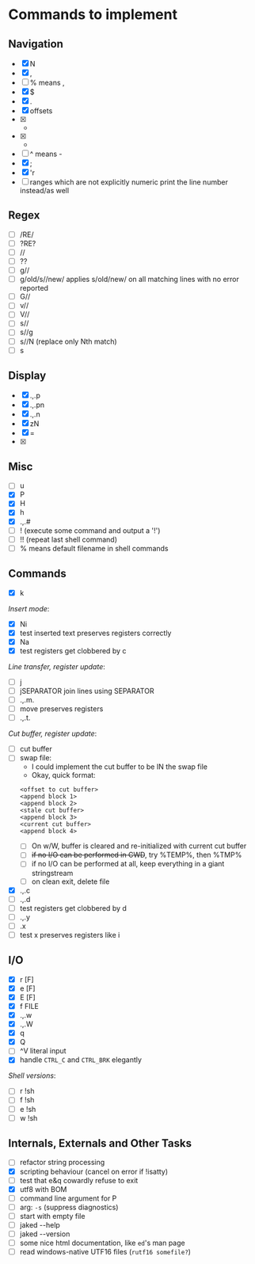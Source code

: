 Commands to implement
=====================

Navigation
----------

+ [x] N
+ [x] ,
+ [ ] % means ,
+ [x] $
+ [x] .
+ [x] offsets
+ [x] +
+ [x] -
+ [ ] ^ means -
+ [x] ;
+ [x] 'r
+ [ ] ranges which are not explicitly numeric print the line number instead/as well

Regex
-----

+ [ ] /RE/
+ [ ] ?RE?
+ [ ] //
+ [ ] ??
+ [ ] g//
+ [ ] g/old/s//new/ applies s/old/new/ on all matching lines with no error reported
+ [ ] G//
+ [ ] v//
+ [ ] V//
+ [ ] s//
+ [ ] s//g
+ [ ] s//N (replace only Nth match)
+ [ ] s

Display
-------

+ [x] .,.p
+ [x] .,.pn
+ [x] .,.n
+ [x] zN
+ [x] =
+ [x] <CR>

Misc
----

+ [ ] u
+ [x] P
+ [x] H
+ [x] h
+ [x] .,.#
+ [ ] ! (execute some command and output a '!')
+ [ ] !! (repeat last shell command)
+ [ ] % means default filename in shell commands

Commands
--------

+ [x] k

*Insert mode*:

+ [x] Ni
+ [x] test inserted text preserves registers correctly
+ [x] Na
+ [x] test registers get clobbered by c

*Line transfer, register update*:

+ [ ] j
+ [ ] jSEPARATOR join lines using SEPARATOR
+ [ ] .,.m.
+ [ ] move preserves registers
+ [ ] .,.t.

*Cut buffer, register update*:

+ [ ] cut buffer
+ [ ] swap file:
  * I could implement the cut buffer to be IN the swap file
  * Okay, quick format:
  ```
  <offset to cut buffer>
  <append block 1>
  <append block 2>
  <stale cut buffer>
  <append block 3>
  <current cut buffer>
  <append block 4>
  ```
  * [ ] On w/W, buffer is cleared and re-initialized with current cut buffer
  * [ ] ~~if no I/O can be performed in CWD~~, try %TEMP%, then %TMP%
  * [ ] if no I/O can be performed at all, keep everything in a giant stringstream
  * [ ] on clean exit, delete file

+ [x] .,.c
+ [ ] .,.d
+ [ ] test registers get clobbered by d
+ [ ] .,.y
+ [ ] .x
+ [ ] test x preserves registers like i

I/O
---

+ [x] r [F]
+ [x] e [F]
+ [x] E [F]
+ [x] f FILE
+ [x] .,.w
+ [x] .,.W
+ [x] q
+ [x] Q
+ [ ] ^V literal input
+ [x] handle `CTRL_C` and `CTRL_BRK` elegantly

*Shell versions*:

+ [ ] r !sh
+ [ ] f !sh
+ [ ] e !sh
+ [ ] w !sh

Internals, Externals and Other Tasks
------------------------------------

+ [ ] refactor string processing
+ [x] scripting behaviour (cancel on error if !isatty)
+ [ ] test that e&q cowardly refuse to exit
+ [x] utf8 with BOM
+ [ ] command line argument for P
+ [ ] arg: `-s` (suppress diagnostics)
+ [ ] start with empty file
+ [ ] jaked --help
+ [ ] jaked --version
+ [ ] some nice html documentation, like `ed`'s man page
+ [ ] read windows-native UTF16 files (`rutf16 somefile?`)
